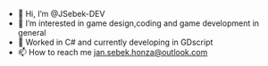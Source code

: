 - 👋 Hi, I’m @JSebek-DEV
- 👀 I’m interested in game design,coding and game development in general
- 🌱 Worked in C# and currently developing in GDscript
- 📫 How to reach me jan.sebek.honza@outlook.com

<!---
JSebek-DEV/JSebek-DEV is a ✨ special ✨ repository because its `README.md` (this file) appears on your GitHub profile.
You can click the Preview link to take a look at your changes.
--->
